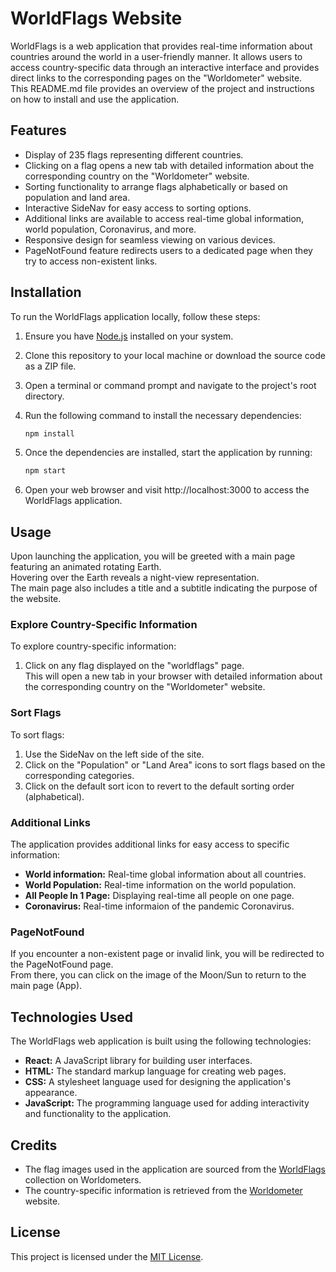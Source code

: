 # WorldFlags Website

WorldFlags is a web application that provides real-time information about countries around the world in a user-friendly manner. It allows users to access country-specific data through an interactive interface and provides direct links to the corresponding pages on the "Worldometer" website.  
This README.md file provides an overview of the project and instructions on how to install and use the application.

## Features

- Display of 235 flags representing different countries.
- Clicking on a flag opens a new tab with detailed information about the corresponding country on the "Worldometer" website.
- Sorting functionality to arrange flags alphabetically or based on population and land area.
- Interactive SideNav for easy access to sorting options.
- Additional links are available to access real-time global information, world population, Coronavirus, and more.
- Responsive design for seamless viewing on various devices.
- PageNotFound feature redirects users to a dedicated page when they try to access non-existent links.

## Installation

To run the WorldFlags application locally, follow these steps:

1. Ensure you have [Node.js](https://nodejs.org) installed on your system.
2. Clone this repository to your local machine or download the source code as a ZIP file.
3. Open a terminal or command prompt and navigate to the project's root directory.
4. Run the following command to install the necessary dependencies:

   ```bash
   npm install

5. Once the dependencies are installed, start the application by running:
   ```bash
   npm start
6. Open your web browser and visit http://localhost:3000 to access the WorldFlags application.

## Usage

Upon launching the application, you will be greeted with a main page featuring an animated rotating Earth.  
Hovering over the Earth reveals a night-view representation.  
The main page also includes a title and a subtitle indicating the purpose of the website.

### Explore Country-Specific Information

To explore country-specific information:
1. Click on any flag displayed on the "worldflags" page.  
This will open a new tab in your browser with detailed information about the corresponding country on the "Worldometer" website.

### Sort Flags

To sort flags:
1. Use the SideNav on the left side of the site.
2. Click on the "Population" or "Land Area" icons to sort flags based on the corresponding categories.
3. Click on the default sort icon to revert to the default sorting order (alphabetical).

### Additional Links

The application provides additional links for easy access to specific information:
- **World information:** Real-time global information about all countries.
- **World Population:** Real-time information on the world population.
- **All People In 1 Page:** Displaying real-time all people on one page.
- **Coronavirus:** Real-time informaion of the pandemic Coronavirus.

### PageNotFound

If you encounter a non-existent page or invalid link, you will be redirected to the PageNotFound page.  
From there, you can click on the image of the Moon/Sun to return to the main page (App).

## Technologies Used

The WorldFlags web application is built using the following technologies:
- **React:** A JavaScript library for building user interfaces.
- **HTML:** The standard markup language for creating web pages.
- **CSS:** A stylesheet language used for designing the application's appearance.
- **JavaScript:** The programming language used for adding interactivity and functionality to the application.

## Credits

- The flag images used in the application are sourced from the [WorldFlags](https://www.worldometers.info/geography/flags-of-the-world/) collection on Worldometers.
- The country-specific information is retrieved from the [Worldometer](https://www.worldometers.info/) website.

## License

This project is licensed under the [MIT License](LICENSE).
